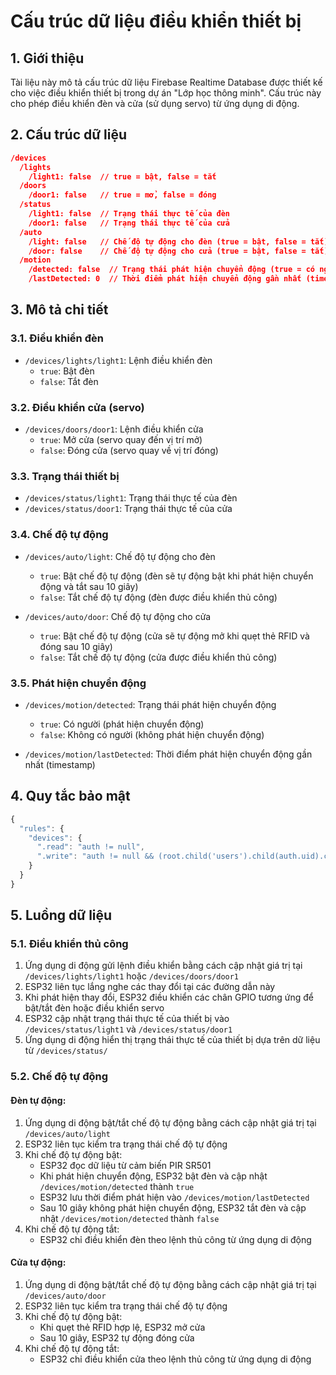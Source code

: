 # Cấu trúc dữ liệu điều khiển thiết bị

## 1. Giới thiệu

Tài liệu này mô tả cấu trúc dữ liệu Firebase Realtime Database được thiết kế cho việc điều khiển thiết bị trong dự án "Lớp học thông minh". Cấu trúc này cho phép điều khiển đèn và cửa (sử dụng servo) từ ứng dụng di động.

## 2. Cấu trúc dữ liệu

```json
/devices
  /lights
    /light1: false  // true = bật, false = tắt
  /doors
    /door1: false   // true = mở, false = đóng
  /status
    /light1: false  // Trạng thái thực tế của đèn
    /door1: false   // Trạng thái thực tế của cửa
  /auto
    /light: false   // Chế độ tự động cho đèn (true = bật, false = tắt)
    /door: false    // Chế độ tự động cho cửa (true = bật, false = tắt)
  /motion
    /detected: false  // Trạng thái phát hiện chuyển động (true = có người, false = không có người)
    /lastDetected: 0  // Thời điểm phát hiện chuyển động gần nhất (timestamp)
```

## 3. Mô tả chi tiết

### 3.1. Điều khiển đèn

- `/devices/lights/light1`: Lệnh điều khiển đèn
  - `true`: Bật đèn
  - `false`: Tắt đèn

### 3.2. Điều khiển cửa (servo)

- `/devices/doors/door1`: Lệnh điều khiển cửa
  - `true`: Mở cửa (servo quay đến vị trí mở)
  - `false`: Đóng cửa (servo quay về vị trí đóng)

### 3.3. Trạng thái thiết bị

- `/devices/status/light1`: Trạng thái thực tế của đèn
- `/devices/status/door1`: Trạng thái thực tế của cửa

### 3.4. Chế độ tự động

- `/devices/auto/light`: Chế độ tự động cho đèn
  - `true`: Bật chế độ tự động (đèn sẽ tự động bật khi phát hiện chuyển động và tắt sau 10 giây)
  - `false`: Tắt chế độ tự động (đèn được điều khiển thủ công)

- `/devices/auto/door`: Chế độ tự động cho cửa
  - `true`: Bật chế độ tự động (cửa sẽ tự động mở khi quẹt thẻ RFID và đóng sau 10 giây)
  - `false`: Tắt chế độ tự động (cửa được điều khiển thủ công)

### 3.5. Phát hiện chuyển động

- `/devices/motion/detected`: Trạng thái phát hiện chuyển động
  - `true`: Có người (phát hiện chuyển động)
  - `false`: Không có người (không phát hiện chuyển động)

- `/devices/motion/lastDetected`: Thời điểm phát hiện chuyển động gần nhất (timestamp)

## 4. Quy tắc bảo mật

```javascript
{
  "rules": {
    "devices": {
      ".read": "auth != null",
      ".write": "auth != null && (root.child('users').child(auth.uid).child('role').val() === 'admin' || root.child('users').child(auth.uid).child('role').val() === 'teacher')"
    }
  }
}
```

## 5. Luồng dữ liệu

### 5.1. Điều khiển thủ công

1. Ứng dụng di động gửi lệnh điều khiển bằng cách cập nhật giá trị tại `/devices/lights/light1` hoặc `/devices/doors/door1`
2. ESP32 liên tục lắng nghe các thay đổi tại các đường dẫn này
3. Khi phát hiện thay đổi, ESP32 điều khiển các chân GPIO tương ứng để bật/tắt đèn hoặc điều khiển servo
4. ESP32 cập nhật trạng thái thực tế của thiết bị vào `/devices/status/light1` và `/devices/status/door1`
5. Ứng dụng di động hiển thị trạng thái thực tế của thiết bị dựa trên dữ liệu từ `/devices/status/`

### 5.2. Chế độ tự động

#### Đèn tự động:
1. Ứng dụng di động bật/tắt chế độ tự động bằng cách cập nhật giá trị tại `/devices/auto/light`
2. ESP32 liên tục kiểm tra trạng thái chế độ tự động
3. Khi chế độ tự động bật:
   - ESP32 đọc dữ liệu từ cảm biến PIR SR501
   - Khi phát hiện chuyển động, ESP32 bật đèn và cập nhật `/devices/motion/detected` thành `true`
   - ESP32 lưu thời điểm phát hiện vào `/devices/motion/lastDetected`
   - Sau 10 giây không phát hiện chuyển động, ESP32 tắt đèn và cập nhật `/devices/motion/detected` thành `false`
4. Khi chế độ tự động tắt:
   - ESP32 chỉ điều khiển đèn theo lệnh thủ công từ ứng dụng di động

#### Cửa tự động:
1. Ứng dụng di động bật/tắt chế độ tự động bằng cách cập nhật giá trị tại `/devices/auto/door`
2. ESP32 liên tục kiểm tra trạng thái chế độ tự động
3. Khi chế độ tự động bật:
   - Khi quẹt thẻ RFID hợp lệ, ESP32 mở cửa
   - Sau 10 giây, ESP32 tự động đóng cửa
4. Khi chế độ tự động tắt:
   - ESP32 chỉ điều khiển cửa theo lệnh thủ công từ ứng dụng di động
